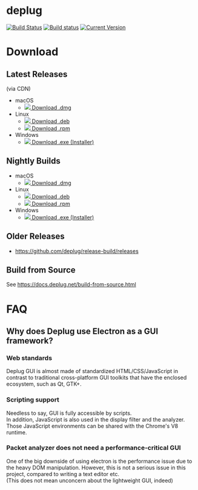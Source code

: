 # deplug

[![Build Status](https://travis-ci.org/deplug/deplug.svg)](https://travis-ci.org/deplug/deplug)
[![Build status](https://ci.appveyor.com/api/projects/status/37ek4o97h0kqr0p9?svg=true)](https://ci.appveyor.com/project/h2so5/deplug)
[![Current Version](https://img.shields.io/crates/v/plugkit.svg)](https://crates.io/crates/plugkit)

# Download

## Latest Releases

(via CDN)

- macOS
  - [![](https://cdn.deplug.net/deplug/release/latest/deplug-darwin-amd64.dmg.ver.svg) Download .dmg](https://cdn.deplug.net/deplug/release/latest/deplug-darwin-amd64.dmg)
- Linux
  - [![](https://cdn.deplug.net/deplug/release/latest/deplug-linux-amd64.deb.ver.svg) Download .deb](https://cdn.deplug.net/deplug/release/latest/deplug-linux-amd64.deb)
  - [![](https://cdn.deplug.net/deplug/release/latest/deplug-linux-amd64.rpm.ver.svg) Download .rpm](https://cdn.deplug.net/deplug/release/latest/deplug-linux-amd64.rpm)
- Windows
  - [![](https://cdn.deplug.net/deplug/release/latest/deplug-win-amd64.exe.ver.svg) Download .exe (Installer)](https://cdn.deplug.net/deplug/release/latest/deplug-win-amd64.exe)

## Nightly Builds

- macOS
  - [![](https://cdn.deplug.net/deplug/nightly/deplug-darwin-amd64.dmg.ver.svg) Download .dmg](https://cdn.deplug.net/deplug/nightly/deplug-darwin-amd64.dmg)
- Linux
  - [![](https://cdn.deplug.net/deplug/nightly/deplug-linux-amd64.deb.ver.svg) Download .deb](https://cdn.deplug.net/deplug/nightly/deplug-linux-amd64.deb)
  - [![](https://cdn.deplug.net/deplug/nightly/deplug-linux-amd64.rpm.ver.svg) Download .rpm](https://cdn.deplug.net/deplug/nightly/deplug-linux-amd64.rpm)
- Windows
  - [![](https://cdn.deplug.net/deplug/nightly/deplug-win-amd64.exe.ver.svg) Download .exe (Installer)](https://cdn.deplug.net/deplug/nightly/deplug-win-amd64.exe) 

## Older Releases

- https://github.com/deplug/release-build/releases

## Build from Source

See https://docs.deplug.net/build-from-source.html

# FAQ

## Why does Deplug use Electron as a GUI framework?

### Web standards
Deplug GUI is almost made of standardized HTML/CSS/JavaScript in contrast to 
traditional cross-platform GUI toolkits that have the enclosed ecosystem, such as Qt, GTK+.

### Scripting support
Needless to say, GUI is fully accessible by scripts.  
In addition, JavaScript is also used in the display filter and the analyzer.
Those JavaScript environments can be shared with the Chrome's V8 runtime.

### Packet analyzer does not need a performance-critical GUI
One of the big downside of using electron is the performance issue due to the heavy DOM manipulation.
However, this is not a serious issue in this project, compared to writing a text editor etc.  
(This does not mean unconcern about the lightweight GUI, indeed)
